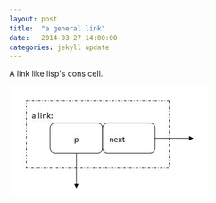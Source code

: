 ```yaml
---
layout: post
title:  "a general link"
date:   2014-03-27 14:00:00
categories: jekyll update
---
```


A link like lisp's cons cell.

![a link](./data/2014-03-27-a-link.jpg)

<script src="https://gist.github.com/caigen/9801231.js"></script>
